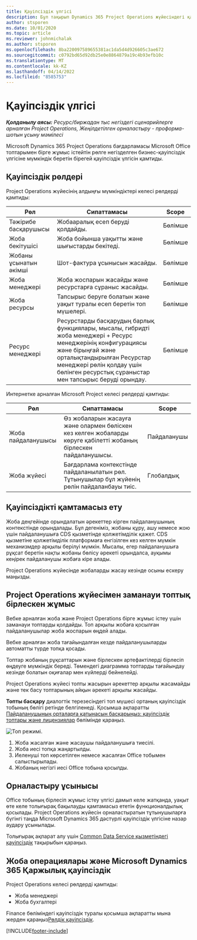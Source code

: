 ```yaml
---
title: Қауіпсіздік үлгісі
description: Бұл тақырып Dynamics 365 Project Operations жүйесіндегі қауіпсіздік үлгісі туралы ақпарат береді.
author: stsporen
ms.date: 10/01/2020
ms.topic: article
ms.reviewer: johnmichalak
ms.author: stsporen
ms.openlocfilehash: 8ba220097589655381ac1da5d4d926605c3ae672
ms.sourcegitcommit: c0792bd65d92db25e0e8864879a19c4b93efb10c
ms.translationtype: MT
ms.contentlocale: kk-KZ
ms.lasthandoff: 04/14/2022
ms.locfileid: "8585753"
---
```

# <a name="security-model"></a>Қауіпсіздік үлгісі

_**Қолданылу аясы:** Ресурс/биржадан тыс негіздегі сценарийлерге арналған Project Operations, Жеңілдетілген орналастыру - проформа-шотын ұсыну мәмілесі_



Microsoft Dynamics 365 Project Operations бағдарламасы Microsoft Office топтарымен бірге жұмыс істейтін рөлге негізделген бизнес-қауіпсіздік үлгісіне мүмкіндік беретін бірегей қауіпсіздік үлгісін қамтиды. 


## <a name="security-roles"></a>Қауіпсіздік рөлдері
Project Operations жүйесінің алдыңғы мүмкіндіктері келесі рөлдерді қамтиды:

| Рөл                          | Сипаттамасы                                                                                                                                                                 | Scope |
|-------------------------------|-----------------------------------------------------------------------------------------------------------------------------------------------------------------------------|------|
| Тәжірибе басқарушысы              | Жобааралық есеп беруді қолдайды.                                                                                                            | Бөлімше              |
| Жоба бекітушісі              | Жоба бойынша уақытты және шығыстарды бекітеді.                                                                                                                              | Бөлімше |
| Жобаны ұсынатын әкімші | Шот-фактура ұсынысын жасайды.                                                                                                                                                 | Бөлімше |
| Жоба менеджері               | Жоба жоспарын жасайды және ресурстарға сұраныс жасайды.                                                                                                                              | Бөлімше |
| Жоба ресурсы              | Тапсырыс беруге болатын және уақыт туралы есеп беретін топ мүшелері.                                                                                                          | Бөлімше|
| Ресурс менеджері              | Ресурстарды басқарудың барлық функциялары, мысалы, гибридті жоба менеджері + Ресурс менеджерінің конфигурациясы және бірыңғай және орталықтандырылған Ресурстар менеджері рөлін қолдау үшін бөлінген ресурстық сұраныстар мен тапсырыс беруді орындау. | Бөлімше |


Интернетке арналған Microsoft Project келесі рөлдерді қамтиды:

| Рөл           | Сипаттамасы                                                                                                        | Scope  |
|----------------|--------------------------------------------------------------------------------------------------------------------|--------|
| Жоба пайдаланушысы   | Өз жобаларын жасауға және олармен бөліскен кез келген жобаларды көруге қабілетті жобаның бірлескен пайдаланушысы. | Пайдаланушы   |
| Жоба жүйесі | Бағдарлама контекстінде пайдаланылатын рөл. Тұтынушылар бұл жүйенің рөлін пайдаланбауы тиіс.                                    | Глобалдық |

## <a name="security-enforcement"></a>Қауіпсіздікті қамтамасыз ету
Жоба деңгейінде орындалатын әрекеттер кірген пайдаланушының контекстінде орындалады. Бұл дегеніміз, жобаны құру, ашу немесе жою үшін пайдаланушыға CDS қызметінде қолжетімділік қажет. CDS қызметіне қолжетімділік платформаға енгізілген кез келген мүмкін механизмдер арқылы берілуі мүмкін. Мысалы, егер пайдаланушыға рұқсат беретін нақты жобаны бөлісу әрекеті орындалса, ауқымы кеңірек пайдаланушы жобаға кіре алады.

Project Operations жүйесінде жобаларды жасау кезінде осыны ескеру маңызды.

## <a name="modern-group-collaboration-with-project-operations"></a>Project Operations жүйесімен заманауи топтық бірлескен жұмыс
Вебке арналған жоба және Project Operations бірге жұмыс істеу үшін заманауи топтарды қолдайды. Топ арқылы жобаға қосылған пайдаланушылар жоба жоспарын өңдей алады.

Вебке арналған жоба тағайындалған кезде пайдаланушыларды автоматты түрде топқа қосады.

Топтар жобаның рұқсаттарын және бірлескен артефактілерді бірлесіп өңдеуге мүмкіндік береді. Төмендегі диаграмма топтарды тағайындау кезінде болатын оқиғалар мен күйлерді бейнелейді.

Project Operations жүйесі топты жасырын әрекеттер арқылы жасамайды және тек басу топтарының айқын әрекеті арқылы жасайды.

**Топты басқару** диалогтік терезесіндегі топ мүшесі ортаның қауіпсіздік тобының бөлігі ретінде белгіленеді. Қосымша ақпаратты [Пайдаланушының орталарға қатынасын басқарыңыз: қауіпсіздік топтары және лицензиялар](/power-platform/admin/control-user-access) бөлімінде қараңыз.

![Топ режимі.](./media/groupsmode.png)

1. Жоба жасалған және жасаушы пайдаланушыға тиесілі.
2. Жоба иесі топқа жаңартылды.
3. Иеленуші топ көрсетілген немесе жасалған Office тобымен салыстырылады.
4. Жобаның негізгі иесі Office тобына қосылды.

## <a name="deployment-recommendation"></a>Орналастыру ұсынысы
Office тобының бірлесіп жұмыс істеу үлгісі дамып келе жатқанда, уақыт өте келе толығырақ бақылауды қамтамасыз ететін функционалдылық қосылады. Project Operations жүйесін орналастыратын тұтынушыларға бүгінгі таңда Microsoft Dynamics 365 дәстүрлі қауіпсіздік үлгісіне назар аудару ұсынылады.

Толығырақ ақпарат алу үшін [Common Data Service қызметіндегі қауіпсіздік](/power-platform/admin/wp-security) тақырыбын қараңыз.

## <a name="project-operations-and-microsoft-dynamics-365-finance-security"></a>Жоба операциялары және Microsoft Dynamics 365 Қаржылық қауіпсіздік
Project Operations келесі рөлдерді қамтиды:

- Жоба менеджері
- Жоба бухгалтері

Finance бөліміндегі қауіпсіздік туралы қосымша ақпаратты мына жерден қараңыз[Рөлдік қауіпсіздік](/dynamics365/fin-ops-core/dev-itpro/sysadmin/role-based-security).




[!INCLUDE[footer-include](../includes/footer-banner.md)]